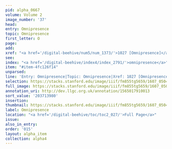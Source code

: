 ```yaml
---
pid: alpha_0667
volume: Volume 2
image_number: '37'
head:
entry: Omnipresence
topic: Omnipresence
first_letter: O
page:
add:
xref: "<a href='/digital-beehive/num5/num_1373/'>1027 [Omnipresence]</a>"
see:
index: "<a href='/digital-beehive/index4/index_2791/'>omnipresence</a>"
item: "#item-4fc126f14"
unparsed:
line: 'Entry: Omnipresence|Topic: Omnipresence|Xref: 1027 [Omnipresence]|Index:  omnipresence|#item-4fc126f14'
selection: https://stacks.stanford.edu/image/iiif/fm855tg5659/1607_0504/365,3980,3003,424/full/0/default.jpg
full_image: https://stacks.stanford.edu/image/iiif/fm855tg5659/1607_0504/full/full/0/default.jpg
annotation_uri: http://dev.llgc.org.uk/annotation/1565017910013
sort_value: '203713980'
insertion:
thumbnail: https://stacks.stanford.edu/image/iiif/fm855tg5659/1607_0504/365,3980,600,180/250,/0/default.jpg
label: Omnipresence
location: "<a href='/digital-beehive/toc/toc2_027/'>Full Page</a>"
issue:
also_in_entry:
order: '015'
layout: alpha_item
collection: alpha4
---
```

